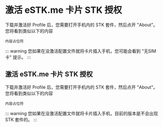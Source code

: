# 激活 eSTK.me 卡片 STK 授权

下载并激活好 Profile 后，您需要打开手机内的 STK 套件，然后点开 "About"。您将看到类似以下的内容

```
内容占位符
```

::: warning
您如果在没激活配置文件就将卡片插入手机，您可能会看到 "无SIM卡" 提示。
:::

## 激活 eSTK.me 卡片 STK 授权

下载并激活好 Profile 后，您需要打开手机内的 STK 套件，然后点开 "About"。您将看到类似以下的内容

```
内容占位符
```

::: warning
您如果在没激活配置文件就将卡片插入手机，目前的版本是不会出现 STK 套件的。
:::
